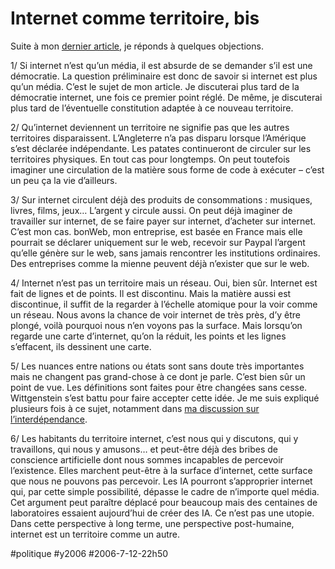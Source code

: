 # Internet comme territoire, bis

Suite à mon [dernier article](internet-comme-territoire.md), je réponds à quelques objections.

1/ Si internet n’est qu’un média, il est absurde de se demander s’il est une démocratie. La question préliminaire est donc de savoir si internet est plus qu’un média. C’est le sujet de mon article. Je discuterai plus tard de la démocratie internet, une fois ce premier point réglé. De même, je discuterai plus tard de l’éventuelle constitution adaptée à ce nouveau territoire.

2/ Qu’internet deviennent un territoire ne signifie pas que les autres territoires disparaissent. L’Angleterre n’a pas disparu lorsque l’Amérique s’est déclarée indépendante. Les patates continueront de circuler sur les territoires physiques. En tout cas pour longtemps. On peut toutefois imaginer une circulation de la matière sous forme de code à exécuter – c’est un peu ça la vie d’ailleurs.

3/ Sur internet circulent déjà des produits de consommations : musiques, livres, films, jeux… L’argent y circule aussi. On peut déjà imaginer de travailler sur internet, de se faire payer sur internet, d’acheter sur internet. C’est mon cas. bonWeb, mon entreprise, est basée en France mais elle pourrait se déclarer uniquement sur le web, recevoir sur Paypal l’argent qu’elle génère sur le web, sans jamais rencontrer les institutions ordinaires. Des entreprises comme la mienne peuvent déjà n’exister que sur le web.

4/ Internet n’est pas un territoire mais un réseau. Oui, bien sûr. Internet est fait de lignes et de points. Il est discontinu. Mais la matière aussi est discontinue, il suffit de la regarder à l’échelle atomique pour la voir comme un réseau. Nous avons la chance de voir internet de très près, d’y être plongé, voilà pourquoi nous n’en voyons pas la surface. Mais lorsqu’on regarde une carte d’internet, qu’on la réduit, les points et les lignes s’effacent, ils dessinent une carte.

5/ Les nuances entre nations ou états sont sans doute très importantes mais ne changent pas grand-chose à ce dont je parle. C’est bien sûr un point de vue. Les définitions sont faites pour être changées sans cesse. Wittgenstein s’est battu pour faire accepter cette idée. Je me suis expliqué plusieurs fois à ce sujet, notamment dans [ma discussion sur l’interdépendance](qu%e2%80%99est-ce-que-l%e2%80%99interdependance.md).

6/ Les habitants du territoire internet, c’est nous qui y discutons, qui y travaillons, qui nous y amusons… et peut-être déjà des bribes de conscience artificielle dont nous sommes incapables de percevoir l’existence. Elles marchent peut-être à la surface d’internet, cette surface que nous ne pouvons pas percevoir. Les IA pourront s’approprier internet qui, par cette simple possibilité, dépasse le cadre de n’importe quel média. Cet argument peut paraître déplacé pour beaucoup mais des centaines de laboratoires essaient aujourd’hui de créer des IA. Ce n’est pas une utopie. Dans cette perspective à long terme, une perspective post-humaine, internet est un territoire comme un autre.

#politique #y2006 #2006-7-12-22h50
